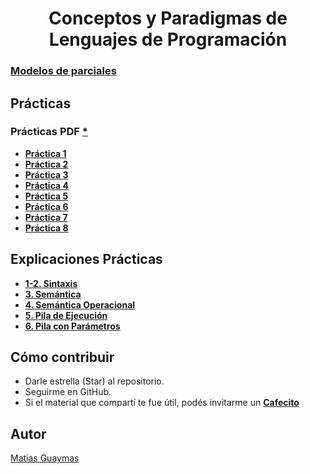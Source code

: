 <h1 align="center"> Conceptos y Paradigmas de Lenguajes de Programación </h1>

### [**Modelos de parciales**](https://github.com/MatiasGuaymas/CPLP/tree/main/Parciales)

## Prácticas 
### Prácticas PDF [*](https://github.com/MatiasGuaymas/CPLP/tree/main/Practicas%20PDF)
* [**Práctica 1**](https://github.com/MatiasGuaymas/CPLP/blob/main/Resoluciones/Practica%201%20-%20Resolucion.pdf)
* [**Práctica 2**](https://github.com/MatiasGuaymas/CPLP/blob/main/Resoluciones/Practica%202%20-%20Resolucion.pdf)
* [**Práctica 3**](https://github.com/MatiasGuaymas/CPLP/blob/main/Resoluciones/Practica%203%20-%20Resolucion.pdf)
* [**Práctica 4**](https://github.com/MatiasGuaymas/CPLP/blob/main/Resoluciones/Practica%204%20-%20Resolucion.pdf)
* [**Práctica 5**](https://github.com/MatiasGuaymas/CPLP/blob/main/Resoluciones/Practica%205%20-%20Resolucion.pdf)
* [**Práctica 6**](https://github.com/MatiasGuaymas/CPLP/blob/main/Resoluciones/Practica%206%20-%20Resolucion.pdf)
* [**Práctica 7**](https://github.com/MatiasGuaymas/CPLP/blob/main/Resoluciones/Practica%207%20-%20Resolucion.pdf)
* [**Práctica 8**](https://github.com/MatiasGuaymas/CPLP/blob/main/Resoluciones/Practica%208%20-%20Resolucion.pdf)

## Explicaciones Prácticas
* [**1-2. Sintaxis**](https://github.com/MatiasGuaymas/CPLP/blob/main/Explicaciones/01-02-Sintaxis.pdf)
* [**3. Semántica**](https://github.com/MatiasGuaymas/CPLP/blob/main/Explicaciones/03-Semantica.pdf)
* [**4. Semántica Operacional**](https://github.com/MatiasGuaymas/CPLP/blob/main/Explicaciones/04-Semantica%20Operacional.pdf)
* [**5. Pila de Ejecución**](https://github.com/MatiasGuaymas/CPLP/blob/main/Explicaciones/05-Pila%20de%20Ejecucion.pdf)
* [**6. Pila con Parámetros**](https://github.com/MatiasGuaymas/CPLP/blob/main/Explicaciones/06-Pila%20con%20Parametros.pdf)

## Cómo contribuir
* Darle estrella (Star) al repositorio.
* Seguirme en GitHub.
* Si el material que compartí te fue útil, podés invitarme un **[Cafecito](https://cafecito.app/matiasguaymas)**

## Autor 

[Matias Guaymas](https://www.linkedin.com/in/matiasguaymas/)
